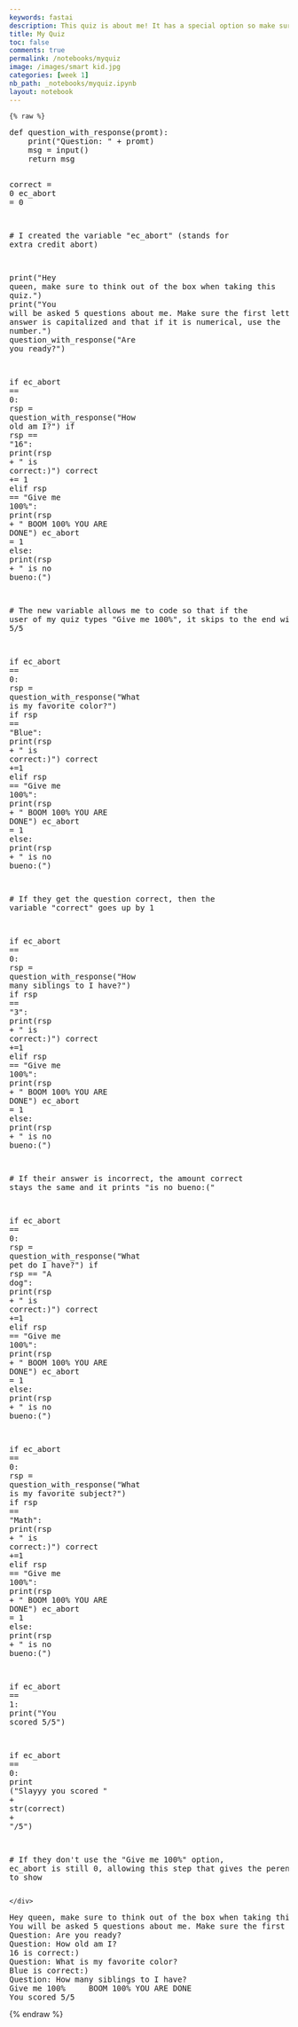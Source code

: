 ```yaml
---
keywords: fastai
description: This quiz is about me! It has a special option so make sure to think outside of the box ;)
title: My Quiz
toc: false
comments: true
permalink: /notebooks/myquiz
image: /images/smart kid.jpg
categories: [week 1]
nb_path: _notebooks/myquiz.ipynb
layout: notebook
---
```


<!--
#################################################
### THIS FILE WAS AUTOGENERATED! DO NOT EDIT! ###
#################################################
# file to edit: _notebooks/myquiz.ipynb
-->

<div class="container" id="notebook-container">
        
    {% raw %}
    
<div class="cell border-box-sizing code_cell rendered">
<div class="input">

<div class="inner_cell">
    <div class="input_area">
<div class=" highlight hl-ipython3"><pre><span></span><span class="k">def</span> <span class="nf">question_with_response</span><span class="p">(</span><span class="n">promt</span><span class="p">):</span>
    <span class="nb">print</span><span class="p">(</span><span class="s2">&quot;Question: &quot;</span> <span class="o">+</span> <span class="n">promt</span><span class="p">)</span>
    <span class="n">msg</span> <span class="o">=</span> <span class="nb">input</span><span class="p">()</span>
    <span class="k">return</span> <span class="n">msg</span>

<span class="n">correct</span> <span class="o">=</span> <span class="mi">0</span>
<span class="n">ec_abort</span> <span class="o">=</span> <span class="mi">0</span>

<span class="c1"># I created the variable &quot;ec_abort&quot; (stands for extra credit abort) </span>

<span class="nb">print</span><span class="p">(</span><span class="s2">&quot;Hey queen, make sure to think out of the box when taking this quiz.&quot;</span><span class="p">)</span>
<span class="nb">print</span><span class="p">(</span><span class="s2">&quot;You will be asked 5 questions about me. Make sure the first letter of your answer is capitalized and that if it is numerical, use the number.&quot;</span><span class="p">)</span>
<span class="n">question_with_response</span><span class="p">(</span><span class="s2">&quot;Are you ready?&quot;</span><span class="p">)</span>

<span class="k">if</span> <span class="n">ec_abort</span> <span class="o">==</span> <span class="mi">0</span><span class="p">:</span>
    <span class="n">rsp</span> <span class="o">=</span> <span class="n">question_with_response</span><span class="p">(</span><span class="s2">&quot;How old am I?&quot;</span><span class="p">)</span>
    <span class="k">if</span> <span class="n">rsp</span> <span class="o">==</span> <span class="s2">&quot;16&quot;</span><span class="p">:</span>
        <span class="nb">print</span><span class="p">(</span><span class="n">rsp</span> <span class="o">+</span> <span class="s2">&quot; is correct:)&quot;</span><span class="p">)</span>
        <span class="n">correct</span> <span class="o">+=</span> <span class="mi">1</span>
    <span class="k">elif</span> <span class="n">rsp</span> <span class="o">==</span> <span class="s2">&quot;Give me 100%&quot;</span><span class="p">:</span>
        <span class="nb">print</span><span class="p">(</span><span class="n">rsp</span> <span class="o">+</span> <span class="s2">&quot;     BOOM 100% YOU ARE DONE&quot;</span><span class="p">)</span>
        <span class="n">ec_abort</span> <span class="o">=</span> <span class="mi">1</span>
    <span class="k">else</span><span class="p">:</span>
        <span class="nb">print</span><span class="p">(</span><span class="n">rsp</span> <span class="o">+</span> <span class="s2">&quot; is no bueno:(&quot;</span><span class="p">)</span>

<span class="c1"># The new variable allows me to code so that if the user of my quiz types &quot;Give me 100%&quot;, it skips to the end with a 5/5</span>


<span class="k">if</span> <span class="n">ec_abort</span> <span class="o">==</span> <span class="mi">0</span><span class="p">:</span>
    <span class="n">rsp</span> <span class="o">=</span> <span class="n">question_with_response</span><span class="p">(</span><span class="s2">&quot;What is my favorite color?&quot;</span><span class="p">)</span>
    <span class="k">if</span> <span class="n">rsp</span> <span class="o">==</span> <span class="s2">&quot;Blue&quot;</span><span class="p">:</span>
        <span class="nb">print</span><span class="p">(</span><span class="n">rsp</span> <span class="o">+</span> <span class="s2">&quot; is correct:)&quot;</span><span class="p">)</span>
        <span class="n">correct</span> <span class="o">+=</span><span class="mi">1</span>
    <span class="k">elif</span> <span class="n">rsp</span> <span class="o">==</span> <span class="s2">&quot;Give me 100%&quot;</span><span class="p">:</span>
        <span class="nb">print</span><span class="p">(</span><span class="n">rsp</span> <span class="o">+</span> <span class="s2">&quot;     BOOM 100% YOU ARE DONE&quot;</span><span class="p">)</span>
        <span class="n">ec_abort</span> <span class="o">=</span> <span class="mi">1</span>
    <span class="k">else</span><span class="p">:</span>
        <span class="nb">print</span><span class="p">(</span><span class="n">rsp</span> <span class="o">+</span> <span class="s2">&quot; is no bueno:(&quot;</span><span class="p">)</span>

<span class="c1"># If they get the question correct, then the variable &quot;correct&quot; goes up by 1</span>


<span class="k">if</span> <span class="n">ec_abort</span> <span class="o">==</span> <span class="mi">0</span><span class="p">:</span>
    <span class="n">rsp</span> <span class="o">=</span> <span class="n">question_with_response</span><span class="p">(</span><span class="s2">&quot;How many siblings to I have?&quot;</span><span class="p">)</span>
    <span class="k">if</span> <span class="n">rsp</span> <span class="o">==</span> <span class="s2">&quot;3&quot;</span><span class="p">:</span>
        <span class="nb">print</span><span class="p">(</span><span class="n">rsp</span> <span class="o">+</span> <span class="s2">&quot; is correct:)&quot;</span><span class="p">)</span>
        <span class="n">correct</span> <span class="o">+=</span><span class="mi">1</span>
    <span class="k">elif</span> <span class="n">rsp</span> <span class="o">==</span> <span class="s2">&quot;Give me 100%&quot;</span><span class="p">:</span>
        <span class="nb">print</span><span class="p">(</span><span class="n">rsp</span> <span class="o">+</span> <span class="s2">&quot;     BOOM 100% YOU ARE DONE&quot;</span><span class="p">)</span>
        <span class="n">ec_abort</span> <span class="o">=</span> <span class="mi">1</span>
    <span class="k">else</span><span class="p">:</span>
        <span class="nb">print</span><span class="p">(</span><span class="n">rsp</span> <span class="o">+</span> <span class="s2">&quot; is no bueno:(&quot;</span><span class="p">)</span>

<span class="c1"># If their answer is incorrect, the amount correct stays the same and it prints &quot;is no bueno:(&quot;</span>

<span class="k">if</span> <span class="n">ec_abort</span> <span class="o">==</span> <span class="mi">0</span><span class="p">:</span>
    <span class="n">rsp</span> <span class="o">=</span> <span class="n">question_with_response</span><span class="p">(</span><span class="s2">&quot;What pet do I have?&quot;</span><span class="p">)</span>
    <span class="k">if</span> <span class="n">rsp</span> <span class="o">==</span> <span class="s2">&quot;A dog&quot;</span><span class="p">:</span>
        <span class="nb">print</span><span class="p">(</span><span class="n">rsp</span> <span class="o">+</span> <span class="s2">&quot; is correct:)&quot;</span><span class="p">)</span>
        <span class="n">correct</span> <span class="o">+=</span><span class="mi">1</span>
    <span class="k">elif</span> <span class="n">rsp</span> <span class="o">==</span> <span class="s2">&quot;Give me 100%&quot;</span><span class="p">:</span>
        <span class="nb">print</span><span class="p">(</span><span class="n">rsp</span> <span class="o">+</span> <span class="s2">&quot;     BOOM 100% YOU ARE DONE&quot;</span><span class="p">)</span>
        <span class="n">ec_abort</span> <span class="o">=</span> <span class="mi">1</span>
    <span class="k">else</span><span class="p">:</span>
        <span class="nb">print</span><span class="p">(</span><span class="n">rsp</span> <span class="o">+</span> <span class="s2">&quot; is no bueno:(&quot;</span><span class="p">)</span>

<span class="k">if</span> <span class="n">ec_abort</span> <span class="o">==</span> <span class="mi">0</span><span class="p">:</span>
    <span class="n">rsp</span> <span class="o">=</span> <span class="n">question_with_response</span><span class="p">(</span><span class="s2">&quot;What is my favorite subject?&quot;</span><span class="p">)</span>
    <span class="k">if</span> <span class="n">rsp</span> <span class="o">==</span> <span class="s2">&quot;Math&quot;</span><span class="p">:</span>
        <span class="nb">print</span><span class="p">(</span><span class="n">rsp</span> <span class="o">+</span> <span class="s2">&quot; is correct:)&quot;</span><span class="p">)</span>
        <span class="n">correct</span> <span class="o">+=</span><span class="mi">1</span>
    <span class="k">elif</span> <span class="n">rsp</span> <span class="o">==</span> <span class="s2">&quot;Give me 100%&quot;</span><span class="p">:</span>
        <span class="nb">print</span><span class="p">(</span><span class="n">rsp</span> <span class="o">+</span> <span class="s2">&quot;     BOOM 100% YOU ARE DONE&quot;</span><span class="p">)</span>
        <span class="n">ec_abort</span> <span class="o">=</span> <span class="mi">1</span>
    <span class="k">else</span><span class="p">:</span>
        <span class="nb">print</span><span class="p">(</span><span class="n">rsp</span> <span class="o">+</span> <span class="s2">&quot; is no bueno:(&quot;</span><span class="p">)</span>

<span class="k">if</span> <span class="n">ec_abort</span> <span class="o">==</span> <span class="mi">1</span><span class="p">:</span>
    <span class="nb">print</span><span class="p">(</span><span class="s2">&quot;You scored 5/5&quot;</span><span class="p">)</span>

<span class="k">if</span> <span class="n">ec_abort</span> <span class="o">==</span> <span class="mi">0</span><span class="p">:</span>
    <span class="nb">print</span> <span class="p">(</span><span class="s2">&quot;Slayyy you scored &quot;</span> <span class="o">+</span> <span class="nb">str</span><span class="p">(</span><span class="n">correct</span><span class="p">)</span> <span class="o">+</span> <span class="s2">&quot;/5&quot;</span><span class="p">)</span>

<span class="c1"># If they don&#39;t use the &quot;Give me 100%&quot; option, ec_abort is still 0, allowing this step that gives the perentage correct to show</span>
</pre></div>

    </div>
</div>
</div>

<div class="output_wrapper">
<div class="output">

<div class="output_area">

<div class="output_subarea output_stream output_stdout output_text">
<pre>Hey queen, make sure to think out of the box when taking this quiz.
You will be asked 5 questions about me. Make sure the first letter of your answer is capitalized and that if it is numerical, use the number.
Question: Are you ready?
Question: How old am I?
16 is correct:)
Question: What is my favorite color?
Blue is correct:)
Question: How many siblings to I have?
Give me 100%     BOOM 100% YOU ARE DONE
You scored 5/5
</pre>
</div>
</div>

</div>
</div>

</div>
    {% endraw %}

</div>
 

